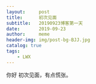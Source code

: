 ```yaml
---
layout:     post
title:      初次见面
subtitle:   20190923博客第一天
date:       2019-09-23
author:     meme
header-img: img/post-bg-BJJ.jpg
catalog: true
tags:
    - LWX
---
```


你好
初次见面，有点慌张。

